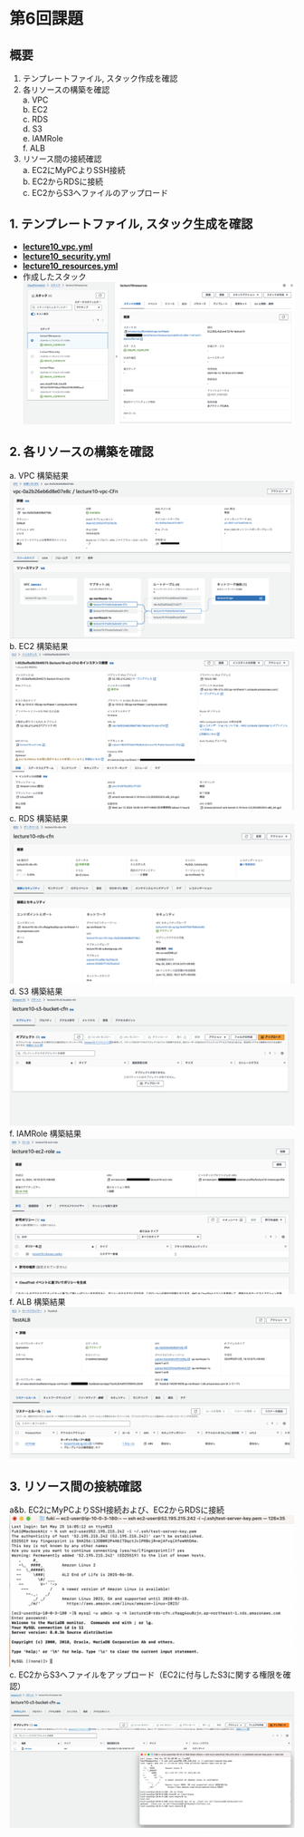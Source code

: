 # 第6回課題
## 概要　　　
 1. テンプレートファイル, スタック作成を確認   
 2. 各リソースの構築を確認   
  a. VPC   
  b. EC2   
  c. RDS   
  d. S3   
  e. IAMRole   
  f. ALB   
 3. リソース間の接続確認   
  a. EC2にMyPCよりSSH接続    
  b. EC2からRDSに接続   
  c. EC2からS3へファイルのアップロード   

## 1. テンプレートファイル, スタック生成を確認
 - [**lecture10_vpc.yml**](/lec10_cftemplate/lecture10_vpc.yml)
 - [**lecture10_security.yml**](/lec10_cftemplate/lecture10_security.yml)
 - [**lecture10_resources.yml**](/lec10_cftemplate/lecture10_resources.yml)   
 - 作成したスタック   
 ![スタック作成](/images/lecture.10/stack_cfn.png)  
 
## 2. 各リソースの構築を確認
 a. VPC 構築結果   
 ![vpcをCFnにより構築](/images/lecture.10/vpc-cfn.png)   
 b. EC2 構築結果   
 ![ec2をCFnにより構築](/images/lecture.10/ec2-cfn.png)   　　  
 c. RDS 構築結果    
 ![rdsをCFnにより構築](/images/lecture.10/rds-cfn.png)   
 d. S3 構築結果   
 ![s3をCFnにより構築](/images/lecture.10/s3bucket-cfn.png)     
 f. IAMRole 構築結果      
 ![iamroleをCFnにより構築](/images/lecture.10/iamrole-cfn.png)    
 f. ALB 構築結果   
 ![albをCFnにより構築](/images/lecture.10/alb-cfn.png)   

## 3. リソース間の接続確認 　　
 a&b. EC2にMyPCよりSSH接続および、EC2からRDSに接続   
 ![EC2からRDSへ接続&EC2からS3へアップロード](/images/lecture.10/ec2(ssh)_ec2-rds_connection.png)    
 c. EC2からS3へファイルをアップロード（EC2に付与したS3に関する権限を確認）   
 ![EC2からS3へテキストアップロード](/images/lecture.10/ec2-s3_connection.png)   
 
